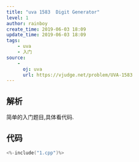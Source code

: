 ```yaml
---
title: "uva 1583  Digit Generator"
level: 1
author: rainboy
create_time: 2019-06-03 18:09
update_time: 2019-06-03 18:09
tags:
    - uva
    - 入门
source:
    - 
      oj: uva
      url: https://vjudge.net/problem/UVA-1583
---
```


## 解析

简单的入门题目,具体看代码.

## 代码

```c
<%-include("1.cpp")%>
```
